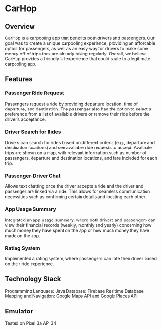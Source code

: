 # CarHop

## Overview
CarHop is a carpooling app that benefits both drivers and passengers. Our goal was to create a unique carpooling experience, providing an affordable option for passengers, as well as an easy way for drivers to make some money off of trips they are already taking regularly. Overall, we believe CarHop provides a friendly UI experience that could scale to a legitimate carpooling app.

## Features
### Passenger Ride Request
Passengers request a ride by providing departure location, time of departure, and destination. The passenger also has the option to select a preference from a list of available drivers or remove their ride before the driver’s acceptance. 
### Driver Search for Rides
Drivers can search for rides based on different criteria (e.g., departure and destination locations) and see available ride requests to accept. Available trips are shown on a map, with relevant information such as number of passengers, departure and destination locations, and fare included for each trip. 
### Passenger-Driver Chat
Allows text chatting once the driver accepts a ride and the driver and passenger are linked via a ride. This allows for seamless communication necessities such as confirming certain details and locating each other.
### App Usage Summary
Integrated an app usage summary, where both drivers and passengers can view their financial records (weekly, monthly and yearly) concerning how much money they have spent on the app or how much money they have made on the app. 
### Rating System
Implemented a rating system, where passengers can rate their driver based on their ride experience. 

## Technology Stack
Programming Language: Java
Database: Firebase Realtime Database
Mapping and Navigation: Google Maps API and Google Places API

## Emulator
Tested on Pixel 3a API 34


